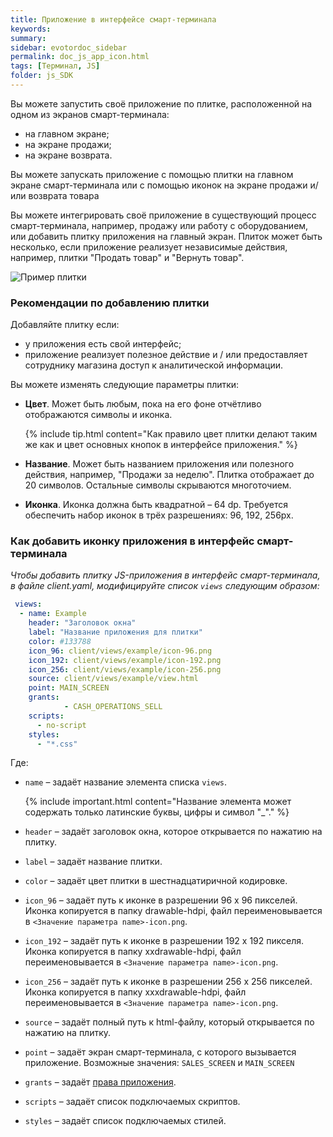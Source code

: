 ```yaml
---
title: Приложение в интерфейсе смарт-терминала
keywords:
summary:
sidebar: evotordoc_sidebar
permalink: doc_js_app_icon.html
tags: [Терминал, JS]
folder: js_SDK
---
```


Вы можете запустить своё приложение по плитке, расположенной на одном из экранов смарт-терминала:

* на главном экране;
* на экране продажи;
* на экране возврата.

Вы можете запускать приложение с помощью плитки на главном экране смарт-терминала или с помощью иконок на экране продажи и/или возврата товара

Вы можете интегрировать своё приложение в существующий процесс смарт-терминала, например, продажу или работу с оборудованием, или добавить плитку приложения на главный экран. Плиток может быть несколько, если приложение реализует независимые действия, например, плитки "Продать товар" и "Вернуть товар".

![Пример плитки](images\Tile_example.png)

### Рекомендации по добавлению плитки

Добавляйте плитку если:

* у приложения есть свой интерфейс;
* приложение реализует полезное действие и / или предоставляет сотруднику магазина доступ к аналитической информации.

Вы можете изменять следующие параметры плитки:

* **Цвет**. Может быть любым, пока на его фоне отчётливо отображаются символы и иконка.

  {% include tip.html content="Как правило цвет плитки делают таким же как и цвет основных кнопок в интерфейсе приложения." %}

* **Название**. Может быть названием приложения или полезного действия, например, "Продажи за неделю". Плитка отображает до 20 символов. Остальные символы скрываются многоточием.

* **Иконка**. Иконка должна быть квадратной – 64 dp. Требуется обеспечить набор иконок в трёх разрешениях: 96, 192, 256px.

### Как добавить иконку приложения в интерфейс смарт-терминала

*Чтобы добавить плитку JS-приложения в интерфейс смарт-терминала, в файле client.yaml, модифицируйте список `views` следующим образом:*

```yaml
 views:
  - name: Example
    header: "Заголовок окна"
    label: "Название приложения для плитки"
    color: #133788
    icon_96: client/views/example/icon-96.png
    icon_192: client/views/example/icon-192.png
    icon_256: client/views/example/icon-256.png
    source: client/views/example/view.html
    point: MAIN_SCREEN
    grants:
            - CASH_OPERATIONS_SELL
    scripts:
      - no-script
    styles:
      - "*.css"
```

Где:

* `name` – задаёт название элемента списка `views`.

  {% include important.html content="Название элемента может содержать только латинские буквы, цифры и символ \"_\"." %}

* `header` – задаёт заголовок окна, которое открывается по нажатию на плитку.
* `label` – задаёт название плитки.
* `color` – задаёт цвет плитки в шестнадцатиричной кодировке.
* `icon_96` – задаёт путь к иконке в разрешении 96 х 96 пикселей. Иконка копируется в папку drawable-hdpi, файл переименовывается в `<Значение параметра name>-icon.png`.
* `icon_192` – задаёт путь к иконке в разрешении 192 х 192 пикселя. Иконка копируется в папку xxdrawable-hdpi, файл переименовывается в `<Значение параметра name>-icon.png`.
* `icon_256` – задаёт путь к иконке в разрешении 256 х 256 пикселей. Иконка копируется в папку xxxdrawable-hdpi, файл переименовывается в `<Значение параметра name>-icon.png`.
* `source` – задаёт полный путь к html-файлу, который открывается по нажатию на плитку.
* `point` – задаёт экран смарт-терминала, с которого вызывается приложение. Возможные значения: `SALES_SCREEN` и `MAIN_SCREEN`
* `grants` – задаёт [права приложения](doc_smart_terminal_app_grants.html).
* `scripts` – задаёт список подключаемых скриптов.
* `styles` – задаёт список подключаемых стилей.
